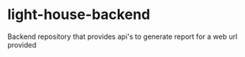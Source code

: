 # light-house-backend
Backend repository that provides api's to generate report for a web url provided
